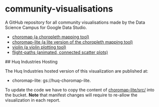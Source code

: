# community-visualisations

A GitHub repository for all community visualisations made by the Data Science Campus for Google Data Studio.

- [choromap (a choropleth mapping tool)](https://github.com/datasciencecampus/community-visualizations/tree/main/choromap)
- [choromap-lite (a lite version of the choropleth mapping tool)](https://github.com/datasciencecampus/community-visualizations/tree/main/choromap-lite)
- [violin (a violin plotting tool)](https://github.com/datasciencecampus/community-visualizations/tree/main/violin)
- [flight-paths (animated, connected scatter plots)](https://github.com/datasciencecampus/community-visualizations/tree/main/flight-paths)

## Huq Industries Hosting

The Huq Industries hosted version of this visualization are published at:
- choromap-lite: gs://huq-choromap-lite.

To update the code we have to copy the content of [choromap-lite/src/](choromap-lite/src/) into the bucket. **Note** that manifest changes will require to re-allow the visualization in each report.
